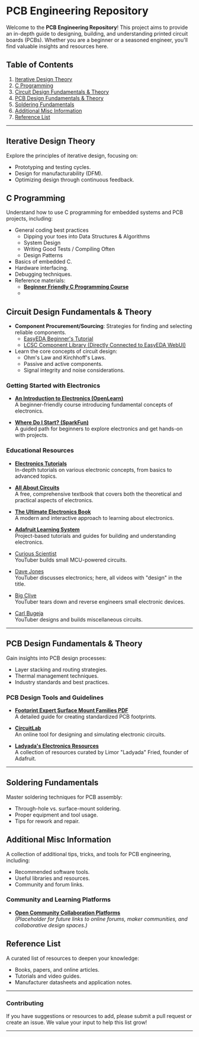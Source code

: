 # PCB Engineering Repository

Welcome to the **PCB Engineering Repository**! This project aims to provide an in-depth guide to designing, building, and understanding printed circuit boards (PCBs). Whether you are a beginner or a seasoned engineer, you'll find valuable insights and resources here.

## Table of Contents
1. [Iterative Design Theory](#iterative-design-theory)
2. [C Programming](#c-programming)
3. [Circuit Design Fundamentals & Theory](#circuit-design-fundamentals--theory)
4. [PCB Design Fundamentals & Theory](#pcb-design-fundamentals--theory)
5. [Soldering Fundamentals](#soldering-fundamentals)
6. [Additional Misc Information](#additional-misc-information)
7. [Reference List](#reference-list)

---

## Iterative Design Theory
Explore the principles of iterative design, focusing on:
- Prototyping and testing cycles.
- Design for manufacturability (DFM).
- Optimizing design through continuous feedback.

## C Programming
Understand how to use C programming for embedded systems and PCB projects, including:
- General coding best practices
  - Dipping your toes into Data Structures & Algorithms
  - System Design
  - Writing Good Tests / Compiling Often
  - Design Patterns
- Basics of embedded C.
- Hardware interfacing.
- Debugging techniques.
- Reference materials:
    - **[Beginner Friendly C Programming Course](https://youtu.be/8STscVFaKXw?si=oduYcniAp_Ho4szN)**
    - 

## Circuit Design Fundamentals & Theory
- **Component Procurement/Sourcing**: Strategies for finding and selecting reliable components.
  - [EasyEDA Beginner's Tutorial](https://youtu.be/aI2frXzm8EU?si=6-1NU1o8OwS5DINB)
  - [LCSC Component Library (Directly Connected to EasyEDA WebUI)]()
- Learn the core concepts of circuit design:
  - Ohm's Law and Kirchhoff's Laws.
  - Passive and active components.
  - Signal integrity and noise considerations.

### Getting Started with Electronics
- **[An Introduction to Electronics (OpenLearn)](https://www.open.edu/openlearn/science-maths-technology/an-introduction-electronics/content-section-0)**  
  A beginner-friendly course introducing fundamental concepts of electronics.

- **[Where Do I Start? (SparkFun)](https://learn.sparkfun.com/tutorials/where-do-i-start/all)**  
  A guided path for beginners to explore electronics and get hands-on with projects.

### Educational Resources
- **[Electronics Tutorials](https://www.electronics-tutorials.ws/)**  
  In-depth tutorials on various electronic concepts, from basics to advanced topics.

- **[All About Circuits](https://www.allaboutcircuits.com/textbook/)**  
  A free, comprehensive textbook that covers both the theoretical and practical aspects of electronics.

- **[The Ultimate Electronics Book](https://ultimateelectronicsbook.com/)**  
  A modern and interactive approach to learning about electronics.

- **[Adafruit Learning System](https://learn.adafruit.com/)**  
  Project-based tutorials and guides for building and understanding electronics.

- [Curious Scientist](https://www.youtube.com/@CuriousScientist/videos)  
  YouTuber builds small MCU-powered circuits.

- [Dave Jones](https://www.youtube.com/@EEVblog/search?query=design)  
  YouTuber discusses electronics; here, all videos with "design" in the title.

- [Big Clive](https://www.youtube.com/@bigclivedotcom/videos)  
  YouTuber tears down and reverse engineers small electronic devices.

- [Carl Bugeja](https://www.youtube.com/@CarlBugeja/videos)  
  YouTuber designs and builds miscellaneous circuits.

---

## PCB Design Fundamentals & Theory
Gain insights into PCB design processes:
- Layer stacking and routing strategies.
- Thermal management techniques.
- Industry standards and best practices.

### PCB Design Tools and Guidelines
- **[Footprint Expert Surface Mount Families PDF](https://www.pcblibraries.com/Products/FPX/UserGuide/download/Footprint%20Expert%20Surface%20Mount%20Families.pdf)**  
  A detailed guide for creating standardized PCB footprints.

- **[CircuitLab](https://www.circuitlab.com/)**  
  An online tool for designing and simulating electronic circuits.

- **[Ladyada's Electronics Resources](https://www.ladyada.net/wiki/)**  
  A collection of resources curated by Limor "Ladyada" Fried, founder of Adafruit.

---

## Soldering Fundamentals
Master soldering techniques for PCB assembly:
- Through-hole vs. surface-mount soldering.
- Proper equipment and tool usage.
- Tips for rework and repair.

## Additional Misc Information
A collection of additional tips, tricks, and tools for PCB engineering, including:
- Recommended software tools.
- Useful libraries and resources.
- Community and forum links.

### Community and Learning Platforms
- **[Open Community Collaboration Platforms](#)**  
  *(Placeholder for future links to online forums, maker communities, and collaborative design spaces.)*

## Reference List
A curated list of resources to deepen your knowledge:
- Books, papers, and online articles.
- Tutorials and video guides.
- Manufacturer datasheets and application notes.

---

### Contributing
If you have suggestions or resources to add, please submit a pull request or create an issue. We value your input to help this list grow!

---
